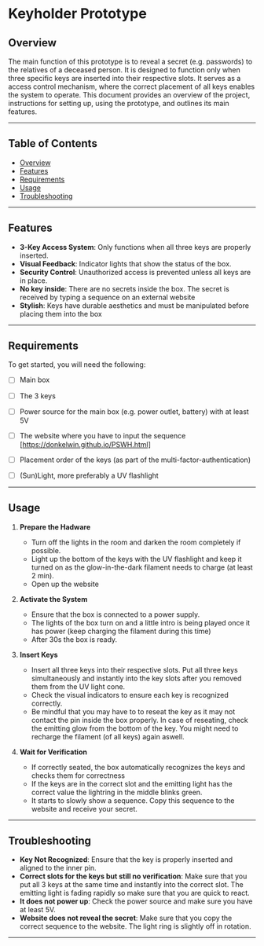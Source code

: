 # Keyholder Prototype

## Overview

The main function of this prototype is to reveal a secret (e.g. passwords) to the relatives of a deceased person.
It is designed to function only when three specific keys are inserted into their respective slots. 
It serves as a access control mechanism, where the correct placement of all keys enables the system to operate. 
This document provides an overview of the project, instructions for setting up, using the prototype, and outlines its main features.

---

## Table of Contents

- [Overview](#overview)
- [Features](#features)
- [Requirements](#requirements)
- [Usage](#usage)
- [Troubleshooting](#troubleshooting)

---

## Features

- **3-Key Access System**: Only functions when all three keys are properly inserted.
- **Visual Feedback**: Indicator lights that show the status of the box.
- **Security Control**: Unauthorized access is prevented unless all keys are in place.
- **No key inside**: There are no secrets inside the box. The secret is received by typing a sequence on an external website
- **Stylish**: Keys have durable aesthetics and must be manipulated before placing them into the box

---

## Requirements

To get started, you will need the following:

- [ ] Main box
- [ ] The 3 keys
- [ ] Power source for the main box (e.g. power outlet, battery) with at least 5V
- [ ] The website where you have to input the sequence [https://donkelwin.github.io/PSWH.html] 
- [ ] Placement order of the keys (as part of the multi-factor-authentication)
- [ ] (Sun)Light, more preferably a UV flashlight


---

## Usage

1. **Prepare the Hadware**
   -  Turn off the lights in the room and darken the room completely if possible.
   -  Light up the bottom of the keys with the UV flashlight and keep it turned on as the glow-in-the-dark filament needs to charge (at least 2 min).
   -  Open up the website

2. **Activate the System**
   -  Ensure that the box is connected to a power supply.
   -  The lights of the box turn on and a little intro is being played once it has power (keep charging the filament during this time)
   -  After 30s the box is ready.

3. **Insert Keys**
   -  Insert all three keys into their respective slots. Put all three keys simultaneously and instantly into the key slots after you removed them from the UV light cone.
   -  Check the visual indicators to ensure each key is recognized correctly.
   -  Be mindful that you may have to to reseat the key as it may not contact the pin inside the box properly. In case of reseating, check the emitting glow from the bottom of the key. You might need to recharge the filament (of all keys) again aswell.
  
4. **Wait for Verification**
   -  If correctly seated, the box automatically recognizes the keys and checks them for correctness
   -  If the keys are in the correct slot and the emitting light has the correct value the lightring in the middle blinks green.
   -  It starts to slowly show a sequence. Copy this sequence to the website and receive your secret.

---

## Troubleshooting

- **Key Not Recognized**: Ensure that the key is properly inserted and aligned to the inner pin.
- **Correct slots for the keys but still no verification**: Make sure that you put all 3 keys at the same time and instantly into the correct slot. The emitting light is fading rapidly so make sure that you are quick to react.
- **It does not power up**: Check the power source and make sure you have at least 5V.
- **Website does not reveal the secret**: Make sure that you copy the correct sequence to the website. The light ring is slightly off in rotation.

---

